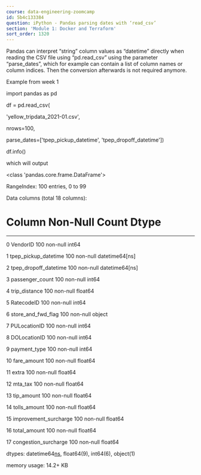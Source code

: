 ```yaml
---
course: data-engineering-zoomcamp
id: 5b4c133384
question: iPython - Pandas parsing dates with ‘read_csv’
section: 'Module 1: Docker and Terraform'
sort_order: 1320
---
```


Pandas can interpret “string” column values as “datetime” directly when reading the CSV file using “pd.read_csv” using the parameter “parse_dates”, which for example can contain a list of column names or column indices. Then the conversion afterwards is not required anymore.

Example from week 1

import pandas as pd

df = pd.read_csv(

'yellow_tripdata_2021-01.csv',

nrows=100,

parse_dates=['tpep_pickup_datetime', 'tpep_dropoff_datetime'])

df.info()

which will output

<class 'pandas.core.frame.DataFrame'>

RangeIndex: 100 entries, 0 to 99

Data columns (total 18 columns):

#   Column                 Non-Null Count  Dtype

---  ------                 --------------  -----

0   VendorID               100 non-null    int64

1   tpep_pickup_datetime   100 non-null    datetime64[ns]

2   tpep_dropoff_datetime  100 non-null    datetime64[ns]

3   passenger_count        100 non-null    int64

4   trip_distance          100 non-null    float64

5   RatecodeID             100 non-null    int64

6   store_and_fwd_flag     100 non-null    object

7   PULocationID           100 non-null    int64

8   DOLocationID           100 non-null    int64

9   payment_type           100 non-null    int64

10  fare_amount            100 non-null    float64

11  extra                  100 non-null    float64

12  mta_tax                100 non-null    float64

13  tip_amount             100 non-null    float64

14  tolls_amount           100 non-null    float64

15  improvement_surcharge  100 non-null    float64

16  total_amount           100 non-null    float64

17  congestion_surcharge   100 non-null    float64

dtypes: datetime64[ns](2), float64(9), int64(6), object(1)

memory usage: 14.2+ KB

